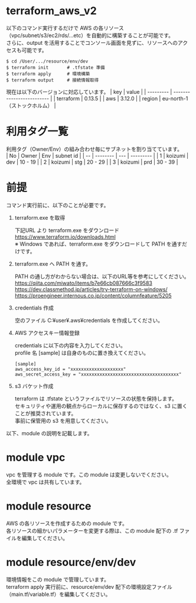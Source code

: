 # terraform_aws_v2
以下のコマンド実行するだけで AWS の各リソース（vpc/subnet/s3/ec2/rds/...etc）を自動的に構築することが可能です。<br>
さらに、output を活用することでコンソール画面を見ずに、リソースへのアクセスも可能です。
```
$ cd /User/.../resource/env/dev
$ terraform init       # .tfstate 準備
$ terraform apply      # 環境構築
$ terraform output     # 接続情報取得
```
現在は以下のバージョンに対応しています。
| key       | value                     |
| --------- | ------------------------- |
| terraform | 0.13.5                    |
| aws       | 3.12.0                    |
| region    | eu-north-1（ストックホルム） |

# 利用タグ一覧
利用タグ（Owner/Env）の組み合わせ毎にサブネットを割り当てています。<br>
| No | Owner    | Env | subnet id |
| -- | -------- | --- | --------- |
| 1  | koizumi  | dev | 10 - 19   |
| 2  | koizumi  | stg | 20 - 29   |
| 3  | koizumi  | prd | 30 - 39   |

# 前提
コマンド実行前に、以下のことが必要です。
1. terraform.exe を取得

    下記URL より terraform.exe をダウンロード<br>
    https://www.terraform.io/downloads.html<br>
    ※ Windows であれば、terraform.exe をダウンロードして PATH を通すだけです。

2. terraform.exe へ PATH を通す。

    PATH の通し方がわからない場合は、以下のURL等を参考にしてください。<br>
    https://qiita.com/miwato/items/b7e66cb087666c3f9583<br>
    https://dev.classmethod.jp/articles/try-terraform-on-windows/<br>
    https://proengineer.internous.co.jp/content/columnfeature/5205

3. credentials 作成

    空のファイル C:¥user¥.aws¥credentials を作成してください。

4. AWS アクセスキー情報登録

    credentials に以下の内容を入力してください。<br>
    profile 名 [sample] は自身のものに置き換えてください。
    ```
    [sample]
    aws_access_key_id = "xxxxxxxxxxxxxxxxxxxx"
    aws_secret_access_key = "xxxxxxxxxxxxxxxxxxxxxxxxxxxxxxxxxxxxx"
    ```

5. s3 バケット作成

    terraform は .tfstate というファイルでリソースの状態を保持します。<br>
    セキュリティや運用の観点からローカルに保存するのではなく、s3 に置くことが推奨されています。<br>
    事前に保管用の s3 を用意してください。

以下、module の説明を記載します。

# module vpc
vpc を管理する module です。この module は変更しないでください。<br>
全環境で vpc は共有しています。

# module resource
AWS の各リソースを作成するための module です。<br>
各リソースの細かいパラメーターを変更する際は、この module 配下の .tf ファイルを編集してください。

# module resource/env/dev
環境情報をこの module で管理しています。<br>
terraform apply 実行前に、resource/env/dev 配下の環境設定ファイル（main.tf/variable.tf）を編集してください。
